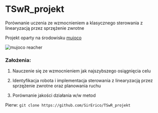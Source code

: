 # TSwR_projekt
Porównanie uczenia ze wzmocnieniem a klasycznego sterowania z linearyzacją przez sprzężenie zwrotne

Projekt oparty na środowisku [mujoco](https://gymnasium.farama.org/environments/mujoco/reacher/)

![mujoco reacher](https://gymnasium.farama.org/_images/reacher.gif)

### Założenia:
1. Nauczenie się ze wzmocnieniem jak najszybszego osiągnięcia celu

2. Identyfikacja robota i implementacja sterowania z linearyzacją przez sprzężenie zwrotne oraz planowania ruchu

3. Porównanie jakości działania w/w metod

Pierw: `git clone https://github.com/SirErico/TSwR_projekt`